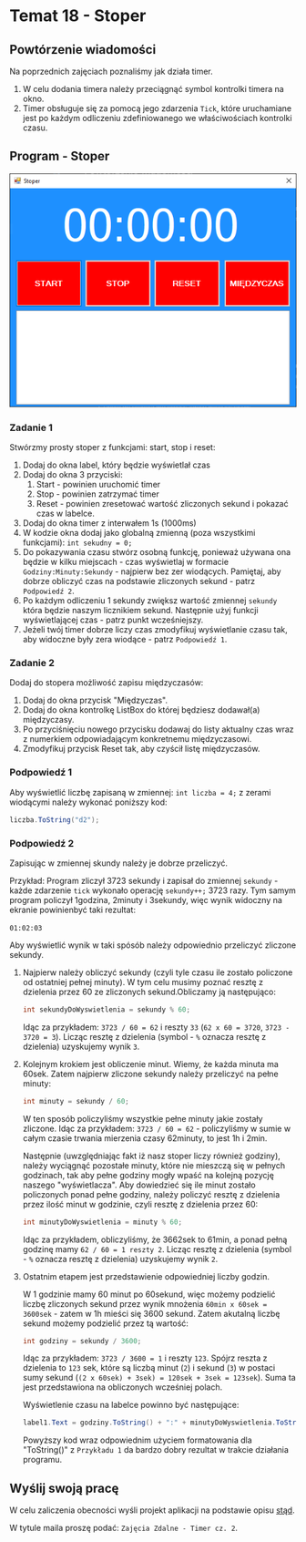 # Temat 18 - Stoper

## Powtórzenie wiadomości

Na poprzednich zajęciach poznaliśmy jak działa timer.

1. W celu dodania timera należy przeciągnąć symbol kontrolki timera na okno.
2. Timer obsługuje się za pomocą jego zdarzenia `Tick`, które uruchamiane jest po każdym odliczeniu zdefiniowanego we właściwościach kontrolki czasu.

## Program - Stoper

![Wygląd okna](Grafiki/T18_screen1.png)

### Zadanie 1

Stwórzmy prosty stoper z funkcjami: start, stop i reset:

1. Dodaj do okna label, który będzie wyświetlał czas
2. Dodaj do okna 3 przyciski:
   1. Start -  powinien uruchomić timer
   2. Stop -  powinien zatrzymać timer
   3. Reset - powinien zresetować wartość zliczonych sekund i pokazać czas w labelce.
3. Dodaj do okna timer z interwałem 1s (1000ms)
4. W kodzie okna dodaj jako globalną zmienną (poza wszystkimi funkcjami): `int sekudny = 0;`
5. Do pokazywania czasu stwórz osobną funkcję, ponieważ używana ona będzie w kilku miejscach - czas wyświetlaj w formacie `Godziny:Minuty:Sekundy` - najpierw bez zer wiodących. Pamiętaj, aby dobrze obliczyć czas na podstawie zliczonych sekund - patrz `Podpowiedź 2`.
6. Po każdym odliczeniu 1 sekundy zwiększ wartość zmiennej `sekundy` która będzie naszym licznikiem sekund. Następnie użyj funkcji wyświetlającej czas - patrz punkt wcześniejszy.
7. Jeżeli twój timer dobrze liczy czas zmodyfikuj wyświetlanie czasu tak, aby widoczne były zera wiodące - patrz `Podpowiedź 1`.

### Zadanie 2

Dodaj do stopera możliwość zapisu międzyczasów:

1. Dodaj do okna przycisk "Międzyczas".
2. Dodaj do okna kontrolkę ListBox do której będziesz dodawał(a) międzyczasy.
3. Po przyciśnięciu nowego przycisku dodawaj do listy aktualny czas wraz z numerkiem odpowiadającym konkretnemu międzyczasowi.
4. Zmodyfikuj przycisk Reset tak, aby czyścił listę międzyczasów.

### Podpowiedź 1

Aby wyświetlić liczbę zapisaną w zmiennej: `int liczba = 4;` z zerami wiodącymi należy wykonać poniższy kod:

```csharp
liczba.ToString("d2");
```

### Podpowiedź 2

Zapisując w zmiennej skundy należy je dobrze przeliczyć.

Przykład:
Program zliczył 3723 sekundy i zapisał do zmiennej `sekundy` - każde zdarzenie `tick` wykonało operację `sekundy++;` 3723 razy. Tym samym program policzył 1godzina, 2minuty i 3sekundy, więc wynik widoczny na ekranie powinienbyć taki rezultat:

`01:02:03`

Aby wyświetlić wynik w taki spósób należy odpowiednio przeliczyć zliczone sekundy.

1. Najpierw należy obliczyć sekundy (czyli tyle czasu ile zostało policzone od ostatniej pełnej minuty). W tym celu musimy poznać resztę z dzielenia przez 60 ze zliczonych sekund.Obliczamy ją następująco:

    ```csharp
    int sekundyDoWyswietlenia = sekundy % 60;
    ```

   Idąc za przykładem: `3723 / 60 = 62` i reszty `33` (`62 x 60 = 3720`, `3723 - 3720 = 3`). Licząc resztę z dzielenia (symbol - `%` oznacza resztę z dzielenia) uzyskujemy wynik `3`.

2. Kolejnym krokiem jest obliczenie minut. Wiemy, że każda minuta ma 60sek. Zatem najpierw zliczone sekundy należy przeliczyć na pełne minuty:

   ```csharp
   int minuty = sekundy / 60;
   ```

   W ten sposób policzyliśmy wszystkie pełne minuty jakie zostały zliczone. Idąc za przykładem: `3723 / 60 = 62` - policzyliśmy w sumie w całym czasie trwania mierzenia czasy 62minuty, to jest 1h i 2min.

   Następnie (uwzględniając fakt iż nasz stoper liczy również godziny), należy wyciągnąć pozostałe minuty, które nie mieszczą się w pełnych godzinach, tak aby pełne godziny mogły wpaść na kolejną pozycję naszego "wyświetlacza". Aby dowiedzieć się ile minut zostało policzonych ponad pełne godziny, należy policzyć resztę z dzielenia przez ilość minut w godzinie, czyli resztę z dzielenia przez 60:

   ```csharp
   int minutyDoWyswietlenia = minuty % 60;
   ```

   Idąc za przykładem, obliczyliśmy, że 3662sek to 61min, a ponad pełną godzinę mamy `62 / 60 = 1 reszty 2`. Licząc resztę z dzielenia (symbol - `%` oznacza resztę z dzielenia) uzyskujemy wynik `2`.

3. Ostatnim etapem jest przedstawienie odpowiedniej liczby godzin.
  
   W 1 godzinie mamy 60 minut po 60sekund, więc możemy podzielić liczbę zliczonych sekund przez wynik mnożenia `60min x 60sek = 3600sek` - zatem w 1h mieści się 3600 sekund. Zatem akutalną liczbę sekund możemy podzielić przez tą wartość:

   ```csharp
   int godziny = sekundy / 3600;
   ```

   Idąc za przykładem: `3723 / 3600 = 1` i reszty `123`. Spójrz reszta z dzielenia to `123` sek, które są liczbą minut (`2`) i sekund (`3`) w postaci sumy sekund (`(2 x 60sek) + 3sek) = 120sek + 3sek = 123sek`). Suma ta jest przedstawiona na obliczonych wcześniej polach.

   Wyświetlenie czasu na labelce powinno być następujące:

   ```csharp
   label1.Text = godziny.ToString() + ":" + minutyDoWyswietlenia.ToString() + ":" + sekundyDoWyswietlenia.ToString();
   ```

   Powyższy kod wraz odpowiednim użyciem formatowania dla "ToString()" z `Przykładu 1` da bardzo dobry rezultat w trakcie działania programu.

## Wyślij swoją pracę

W celu zaliczenia obecności wyśli projekt aplikacji na podstawie opisu [stąd](../ZdalneInstrukcja#wysyłanie-projektu-aplikacji-okienkowej).

W tytule maila proszę podać: `Zajęcia Zdalne - Timer cz. 2`.
